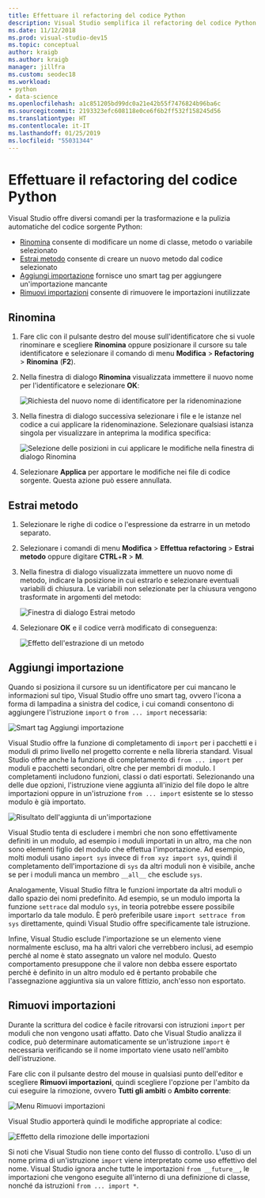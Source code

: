 ```yaml
---
title: Effettuare il refactoring del codice Python
description: Visual Studio semplifica il refactoring del codice Python grazie alla ridenominazione degli identificatori, l'estrazione dei metodi, l'aggiunta delle importazioni e la rimozione di quelle inutilizzate.
ms.date: 11/12/2018
ms.prod: visual-studio-dev15
ms.topic: conceptual
author: kraigb
ms.author: kraigb
manager: jillfra
ms.custom: seodec18
ms.workload:
- python
- data-science
ms.openlocfilehash: a1c851205bd99dc0a21e42b55f7476824b96ba6c
ms.sourcegitcommit: 2193323efc608118e0ce6f6b2ff532f158245d56
ms.translationtype: HT
ms.contentlocale: it-IT
ms.lasthandoff: 01/25/2019
ms.locfileid: "55031344"
---
```

# <a name="refactor-python-code"></a>Effettuare il refactoring del codice Python

Visual Studio offre diversi comandi per la trasformazione e la pulizia automatiche del codice sorgente Python:

- [Rinomina](#rename) consente di modificare un nome di classe, metodo o variabile selezionato
- [Estrai metodo](#extract-method) consente di creare un nuovo metodo dal codice selezionato
- [Aggiungi importazione](#add-import) fornisce uno smart tag per aggiungere un'importazione mancante
- [Rimuovi importazioni](#remove-unused-imports) consente di rimuovere le importazioni inutilizzate

## <a name="rename"></a>Rinomina

1. Fare clic con il pulsante destro del mouse sull'identificatore che si vuole rinominare e scegliere **Rinomina** oppure posizionare il cursore su tale identificatore e selezionare il comando di menu **Modifica** > **Refactoring** > **Rinomina** (**F2**).
2. Nella finestra di dialogo **Rinomina** visualizzata immettere il nuovo nome per l'identificatore e selezionare **OK**:

   ![Richiesta del nuovo nome di identificatore per la ridenominazione](media/code-refactor-rename-1.png)

3. Nella finestra di dialogo successiva selezionare i file e le istanze nel codice a cui applicare la ridenominazione. Selezionare qualsiasi istanza singola per visualizzare in anteprima la modifica specifica:

   ![Selezione delle posizioni in cui applicare le modifiche nella finestra di dialogo Rinomina](media/code-refactor-rename-2.png)

4. Selezionare **Applica** per apportare le modifiche nei file di codice sorgente. Questa azione può essere annullata.

## <a name="extract-method"></a>Estrai metodo

1. Selezionare le righe di codice o l'espressione da estrarre in un metodo separato.
2. Selezionare i comandi di menu **Modifica** > **Effettua refactoring** > **Estrai metodo** oppure digitare **CTRL**+**R** > **M**.
3. Nella finestra di dialogo visualizzata immettere un nuovo nome di metodo, indicare la posizione in cui estrarlo e selezionare eventuali variabili di chiusura. Le variabili non selezionate per la chiusura vengono trasformate in argomenti del metodo:

   ![Finestra di dialogo Estrai metodo](media/code-refactor-extract-method-1.png)

4. Selezionare **OK** e il codice verrà modificato di conseguenza:

   ![Effetto dell'estrazione di un metodo](media/code-refactor-extract-method-2.png)

## <a name="add-import"></a>Aggiungi importazione

Quando si posiziona il cursore su un identificatore per cui mancano le informazioni sul tipo, Visual Studio offre uno smart tag, ovvero l'icona a forma di lampadina a sinistra del codice, i cui comandi consentono di aggiungere l'istruzione `import` o `from ... import` necessaria:

![Smart tag Aggiungi importazione](media/code-refactor-add-import-1.png)

Visual Studio offre la funzione di completamento di `import` per i pacchetti e i moduli di primo livello nel progetto corrente e nella libreria standard. Visual Studio offre anche la funzione di completamento di `from ... import` per moduli e pacchetti secondari, oltre che per membri di modulo. I completamenti includono funzioni, classi o dati esportati. Selezionando una delle due opzioni, l'istruzione viene aggiunta all'inizio del file dopo le altre importazioni oppure in un'istruzione `from ... import` esistente se lo stesso modulo è già importato.

![Risultato dell'aggiunta di un'importazione](media/code-refactor-add-import-2.png)

Visual Studio tenta di escludere i membri che non sono effettivamente definiti in un modulo, ad esempio i moduli importati in un altro, ma che non sono elementi figlio del modulo che effettua l'importazione. Ad esempio, molti moduli usano `import sys` invece di `from xyz import sys`, quindi il completamento dell'importazione di `sys` da altri moduli non è visibile, anche se per i moduli manca un membro `__all__` che esclude `sys`.

Analogamente, Visual Studio filtra le funzioni importate da altri moduli o dallo spazio dei nomi predefinito. Ad esempio, se un modulo importa la funzione `settrace` dal modulo `sys`, in teoria potrebbe essere possibile importarlo da tale modulo. È però preferibile usare `import settrace from sys` direttamente, quindi Visual Studio offre specificamente tale istruzione.

Infine, Visual Studio esclude l'importazione se un elemento viene normalmente escluso, ma ha altri valori che verrebbero inclusi, ad esempio perché al nome è stato assegnato un valore nel modulo. Questo comportamento presuppone che il valore non debba essere esportato perché è definito in un altro modulo ed è pertanto probabile che l'assegnazione aggiuntiva sia un valore fittizio, anch'esso non esportato.

## <a name="remove-unused-imports"></a>Rimuovi importazioni

Durante la scrittura del codice è facile ritrovarsi con istruzioni `import` per moduli che non vengono usati affatto. Dato che Visual Studio analizza il codice, può determinare automaticamente se un'istruzione `import` è necessaria verificando se il nome importato viene usato nell'ambito dell'istruzione.

Fare clic con il pulsante destro del mouse in qualsiasi punto dell'editor e scegliere **Rimuovi importazioni**, quindi scegliere l'opzione per l'ambito da cui eseguire la rimozione, ovvero **Tutti gli ambiti** o **Ambito corrente**:

![Menu Rimuovi importazioni](media/code-refactor-remove-imports-1.png)

Visual Studio apporterà quindi le modifiche appropriate al codice:

![Effetto della rimozione delle importazioni](media/code-refactor-remove-imports-2.png)

Si noti che Visual Studio non tiene conto del flusso di controllo. L'uso di un nome prima di un'istruzione `import` viene interpretato come uso effettivo del nome. Visual Studio ignora anche tutte le importazioni `from __future__`, le importazioni che vengono eseguite all'interno di una definizione di classe, nonché da istruzioni `from ... import *`.
